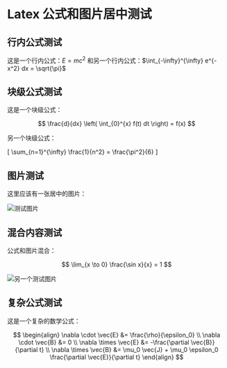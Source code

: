# Latex 公式和图片居中测试

## 行内公式测试

这是一个行内公式：$E = mc^2$ 和另一个行内公式：$\int_{-\infty}^{\infty} e^{-x^2} dx = \sqrt{\pi}$

## 块级公式测试

这是一个块级公式：

$$
\frac{d}{dx} \left( \int_{0}^{x} f(t) dt \right) = f(x)
$$

另一个块级公式：

\[
\sum\_{n=1}^{\infty} \frac{1}{n^2} = \frac{\pi^2}{6}
\]

## 图片测试

这里应该有一张居中的图片：

![测试图片](https://via.placeholder.com/400x200/4a9eff/ffffff?text=居中图片测试)

## 混合内容测试

公式和图片混合：

$$
\lim_{x \to 0} \frac{\sin x}{x} = 1
$$

![另一个测试图片](https://via.placeholder.com/300x150/ff6b6b/ffffff?text=另一个居中图片)

## 复杂公式测试

这是一个复杂的数学公式：

$$
\begin{align}
\nabla \cdot \vec{E} &= \frac{\rho}{\epsilon_0} \\
\nabla \cdot \vec{B} &= 0 \\
\nabla \times \vec{E} &= -\frac{\partial \vec{B}}{\partial t} \\
\nabla \times \vec{B} &= \mu_0 \vec{J} + \mu_0 \epsilon_0 \frac{\partial \vec{E}}{\partial t}
\end{align}
$$
